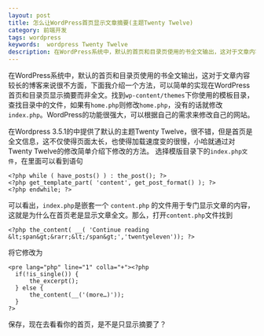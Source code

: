 ```yaml
---
layout: post
title: 怎么让WordPress首页显示文章摘要(主题Twenty Twelve)
category: 前端开发
tags: wordpress
keywords:  wordpress Twenty Twelve
description: 在WordPress系统中，默认的首页和目录页使用的书全文输出，这对于文章内容较长的博客来说很不方面，下面我介绍一个方法，可以简单的实现在WordPress首页和目录页显示摘要而非全文。找到wp-content/themes下你使用的模板目录，查找目录中的文件，如果有home.php则修改home.php，没有的话就修改index.php。WordPress的功能很强大，可以根据自己的需求来修改自己的网站。 
---
```


在WordPress系统中，默认的首页和目录页使用的书全文输出，这对于文章内容较长的博客来说很不方面，下面我介绍一个方法，可以简单的实现在WordPress首页和目录页显示摘要而非全文。找到`wp-content/themes`下你使用的模板目录，查找目录中的文件，如果有`home.php`则修改`home.php`，没有的话就修改`index.php`。WordPress的功能很强大，可以根据自己的需求来修改自己的网站。 

在Wordpress 3.5.1的中提供了默认的主题Twenty Twelve，很不错，但是首页是全文信息，这不仅使得页面太长，也使得加载速度变的很慢，小哈就通过对Twenty Twelve的修改简单介绍下修改的方法。 选择模版目录下的`index.php文件`，在里面可以看到语句

	<?php while ( have_posts() ) : the_post(); ?>
	<?php get_template_part( 'content', get_post_format() ); ?>
	<?php endwhile; ?>

可以看出，`index.php`是嵌套一个 `content.php` 的文件用于专门显示文章的内容，这就是为什么在首页老是显示文章全文。那么，打开`content.php`文件找到 

	<?php the_content( __( 'Continue reading &lt;span&gt;&rarr;&lt;/span&gt;','twentyeleven')); ?>

将它修改为

	<pre lang="php" line="1" colla="+"><?php 
	  if(!is_single()) {
	      the_excerpt();
	  } else {
	      the_content(__('(more…)'));
	  } 
	?>

保存，现在去看看你的首页，是不是只显示摘要了？
